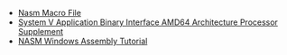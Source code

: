 - [Nasm Macro File](https://gist.github.com/Mettcon/1f5347e27c47870035ce2aa5e8c333c0)
- [System V Application Binary Interface AMD64 Architecture Processor Supplement](https://gitlab.com/x86-psABIs/x86-64-ABI/-/tree/master)
- [NASM Windows Assembly Tutorial](https://sonictk.github.io/asm_tutorial/)
